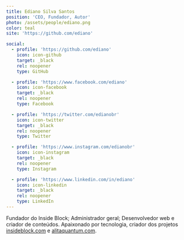 ```yaml
---
title: Ediano Silva Santos
position: 'CEO, Fundador, Autor'
photo: /assets/people/ediano.png
color: teal
site: 'https://github.com/ediano'

social:
  - profile: 'https://github.com/ediano'
    icon: icon-github
    target: _black
    rel: noopener
    type: GitHub

  - profile: 'https://www.facebook.com/ediano'
    icon: icon-facebook
    target: _black
    rel: noopener
    type: Facebook

  - profile: 'https://twitter.com/edianobr'
    icon: icon-twitter
    target: _black
    rel: noopener
    type: Twitter

  - profile: 'https://www.instagram.com/edianobr'
    icon: icon-instagram
    target: _black
    rel: noopener
    type: Instagram

  - profile: 'https://www.linkedin.com/in/ediano'
    icon: icon-linkedin
    target: _black
    rel: noopener
    type: LinkedIn
---
```


Fundador do Inside Block; Administrador geral; Desenvolvedor web e criador de conteúdos. Apaixonado por tecnologia, criador dos projetos <a href="https://insideblock.com" target="_black">insideblock.com</a> e <a href="https://alitaquantum.com" target="_black">alitaquantum.com</a>.
